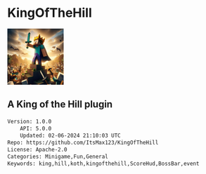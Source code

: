 # KingOfTheHill
<img src="https://raw.githubusercontent.com/ItsMax123/KingOfTheHill/338ed24a85102100b32ef27b6ab88a93f4f13ccc/KingOfTheHill.png" width="128" height="128" />

## A King of the Hill plugin
```properties
Version: 1.0.0
    API: 5.0.0
    Updated: 02-06-2024 21:10:03 UTC
Repo: https://github.com/ItsMax123/KingOfTheHill
License: Apache-2.0
Categories: Minigame,Fun,General
Keywords: king,hill,koth,kingofthehill,ScoreHud,BossBar,event
```